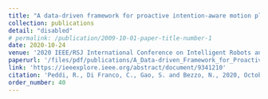 ```yaml
---
title: "A data-driven framework for proactive intention-aware motion planning of a robot in a human environment"
collection: publications
detail: "disabled"
# permalink: /publication/2009-10-01-paper-title-number-1
date: 2020-10-24
venue: '2020 IEEE/RSJ International Conference on Intelligent Robots and Systems (IROS)'
paperurl: '/files/pdf/publications/A_Data-driven_Framework_for_Proactive_Intention-Aware_Motion_Planning_of_a_Robot_in_a_Human_Environment.pdf'
link: 'https://ieeexplore.ieee.org/abstract/document/9341210'
citation: 'Peddi, R., Di Franco, C., Gao, S. and Bezzo, N., 2020, October. A data-driven framework for proactive intention-aware motion planning of a robot in a human environment. In 2020 IEEE/RSJ International Conference on Intelligent Robots and Systems (IROS) (pp. 5738-5744). IEEE.'
order_number: 40
---
```

